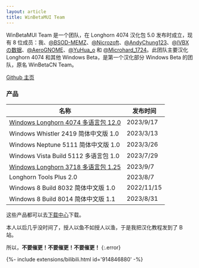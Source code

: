 ```yaml
---
layout: article
title: WinBetaMUI Team
---
```


WinBetaMUI Team 是一个团队，在 Longhorn 4074 汉化包 5.0 发布时成立，现有 8 位成员：我、[@BSOD-MEMZ](https://space.bilibili.com/1975308950)、[@Nicrozoft](https://github.com/Nicrozoft)、[@AndyChung123](https://space.bilibili.com/2119761603)、[@IVBXの数据](https://space.bilibili.com/1171551865)、[@AeroGNOME](https://space.bilibili.com/515586861)、[@YuHua_o](https://space.bilibili.com/1468597922) 和 [@Microhard_1724](https://space.bilibili.com/1684665013)。此团队主要汉化 Longhorn 4074 和其他 Windows Beta，是第一个汉化部分 Windows Beta 的团队，原名 WinBetaCN Team。

[Github 主页](https://github.com/wbmui)

### 产品

| 名称                                                         | 发布时间   |
| ------------------------------------------------------------ | ---------- |
| [Windows Longhorn 4074 多语言包 12.0](/2023/06/10/lh4074mui) | 2023/9/17  |
| Windows Whistler 2419 简体中文版 1.0                         | 2023/3/13  |
| Windows Neptune 5111 简体中文版 1.0                          | 2023/3/26  |
| Windows Vista Build 5112 多语言包 1.0                        | 2023/7/29  |
| [Windows Longhorn 3718 多语言包 1.25](/2023/09/19/lh3718mui) | 2023/9/7   |
| Longhorn Tools Plus 2.0                                      | 2023/8/7   |
| Windows 8 Build 8032 简体中文版 1.0                          | 2022/11/15 |
| Windows 8 Build 8014 简体中文版 1.1                          | 2023/8/31  |

这些产品都可以去[下载中心](/download)下载。

本人以后几乎没时间了，授人以鱼不如授人以渔，于是我把汉化教程发到了 B 站。

所以，**不要催更！不要催更！不要催更！**
{:.error}

<div>{%- include extensions/bilibili.html id='914846880' -%}</div>
